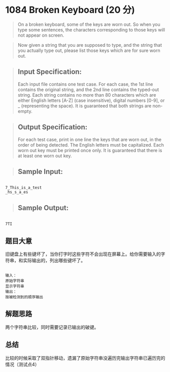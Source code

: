 # 1084 Broken Keyboard (20 分)
> On a broken keyboard, some of the keys are worn out. So when you type some sentences, the characters corresponding to those keys will not appear on screen.

> Now given a string that you are supposed to type, and the string that you actually type out, please list those keys which are for sure worn out.

> ## Input Specification:
> Each input file contains one test case. For each case, the 1st line contains the original string, and the 2nd line contains the typed-out string. Each string contains no more than 80 characters which are either English letters [A-Z] (case insensitive), digital numbers [0-9], or _ (representing the space). It is guaranteed that both strings are non-empty.

> ## Output Specification:
> For each test case, print in one line the keys that are worn out, in the order of being detected. The English letters must be capitalized. Each worn out key must be printed once only. It is guaranteed that there is at least one worn out key.

> ## Sample Input:
<pre><code>
7_This_is_a_test
_hs_s_a_es
</code></pre>
> ## Sample Output:
<pre><code>
7TI
</code></pre>
## 题目大意
旧键盘上有些键坏了，当你打字时这些字符不会出现在屏幕上。给你需要输入的字符串，和实际输出的，列出哪些键坏了。
<pre><code>
输入：
原始字符串
显示字符串
输出：
按被检测到的顺序输出
</code></pre>

## 解题思路
两个字符串比较，同时需要记录已输出的破键。

## 总结
比较的时候采取了双指针移动，遗漏了原始字符串没遍历完输出字符串已遍历完的情况（测试点4）
